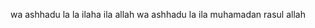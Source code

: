 wa ashhadu la la ilaha ila allah
wa ashhadu la ila muhamadan rasul allah
<!---
rayaniair/rayaniair is a ✨ special ✨ repository because its `README.md` (this file) appears on your GitHub profile.
You can click the Preview link to take a look at your changes.
--->
